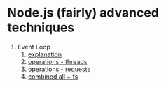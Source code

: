 # Node.js (fairly) advanced techniques

1. Event Loop
   1. [explanation](./1-event-loop.js)
   2. [operations - threads](./2-threads.js)
   3. [operations - requests](./3-async.js)
   4. [combined all + fs](./4-multitask.js)
